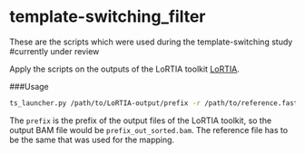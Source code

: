 # template-switching_filter
These are the scripts which were used during the template-switching study #currently under review

Apply the scripts on the outputs of the LoRTIA toolkit [LoRTIA]. 

###Usage
```sh
ts_launcher.py /path/to/LoRTIA-output/prefix -r /path/to/reference.fasta
```
The `prefix` is the prefix of the output files of the LoRTIA toolkit, so the output BAM file would be `prefix_out_sorted.bam`. The reference file has to be the same that was used for the mapping. 

[LoRTIA]: https://github.com/zsolt-balazs/LoRTIA
